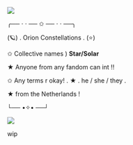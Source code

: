 ![](https://files.catbox.moe/s8ax4p.jpg)

╭── ⋅ ⋅ ── ✩ ── ⋅ ⋅ ──╮

(🪐) . Orion Constellations . (⭐)

✩ Collective names ) __Star/Solar__
          
★ Anyone from any fandom can int !!
    
✩ Any terms r okay! . ★ .  he / she / they . 

★ from the Netherlands !

└── •✧• ──┘

![](https://files.catbox.moe/vtx02m.gif)

wip

<!---
Sol4rsystem/Sol4rsystem is a ✨ special ✨ repository because its `README.md` (this file) appears on your GitHub profile.
You can click the Preview link to take a look at your changes.
--->
